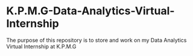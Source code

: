 # K.P.M.G-Data-Analytics-Virtual-Internship
The purpose of this repository is to store and work on my Data Analytics Virtual Internship at K.P.M.G
